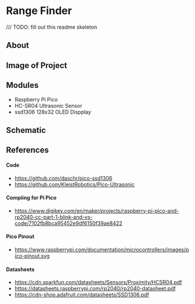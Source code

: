 # Range Finder

/// TODO: fill out this readme skeleton

## About

## Image of Project

## Modules

- Raspberry Pi Pico
- HC-SR04 Ultrasonic Sensor
- ssd1306 128x32 OLED Dispplay

## Schematic



## References

#### Code

- https://github.com/daschr/pico-ssd1306
- https://github.com/KleistRobotics/Pico-Ultrasonic

#### Compiing for Pi Pico

- https://www.digikey.com/en/maker/projects/raspberry-pi-pico-and-rp2040-cc-part-1-blink-and-vs-code/7102fb8bca95452e9df6150f39ae8422

#### Pico Pinout

- https://www.raspberrypi.com/documentation/microcontrollers/images/pico-pinout.svg

#### Datasheets

- https://cdn.sparkfun.com/datasheets/Sensors/Proximity/HCSR04.pdf
- https://datasheets.raspberrypi.com/rp2040/rp2040-datasheet.pdf
- https://cdn-shop.adafruit.com/datasheets/SSD1306.pdf
